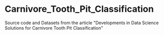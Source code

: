 # Carnivore_Tooth_Pit_Classification
Source code and Datasets from the article "Developments in Data Science Solutions for Carnivore Tooth Pit Classification"

